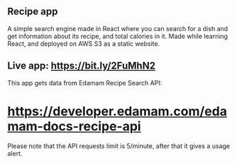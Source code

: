 ## Recipe app

A simple search engine made in React where you can search for a dish and get information about its recipe, and total calories in it.
Made while learning React, and deployed on AWS S3 as a static website.
## Live app: https://bit.ly/2FuMhN2

This app gets data from Edamam Recipe Search API:
# https://developer.edamam.com/edamam-docs-recipe-api
Please note that the API requests limit is 5/minute, after that it gives a usage alert.

